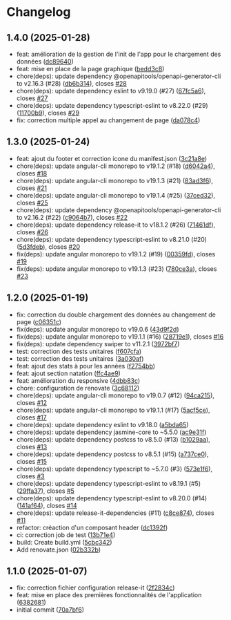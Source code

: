 # Changelog

## 1.4.0 (2025-01-28)

* feat: amélioration de la gestion de l'init de l'app pour le chargement des données ([dc89640](https://github.com/marekalgoud/statatrava/commit/dc89640))
* feat: mise en place de la page graphique ([bedd3c8](https://github.com/marekalgoud/statatrava/commit/bedd3c8))
* chore(deps): update dependency @openapitools/openapi-generator-cli to v2.16.3 (#28) ([db6b314](https://github.com/marekalgoud/statatrava/commit/db6b314)), closes [#28](https://github.com/marekalgoud/statatrava/issues/28)
* chore(deps): update dependency eslint to v9.19.0 (#27) ([67fc5a6](https://github.com/marekalgoud/statatrava/commit/67fc5a6)), closes [#27](https://github.com/marekalgoud/statatrava/issues/27)
* chore(deps): update dependency typescript-eslint to v8.22.0 (#29) ([11700b9](https://github.com/marekalgoud/statatrava/commit/11700b9)), closes [#29](https://github.com/marekalgoud/statatrava/issues/29)
* fix: correction multiple appel au changement de page ([da078c4](https://github.com/marekalgoud/statatrava/commit/da078c4))

## 1.3.0 (2025-01-24)

* feat: ajout du footer et correction icone du manifest.json ([3c21a8e](https://github.com/marekalgoud/statatrava/commit/3c21a8e))
* chore(deps): update angular-cli monorepo to v19.1.2 (#18) ([d6042a4](https://github.com/marekalgoud/statatrava/commit/d6042a4)), closes [#18](https://github.com/marekalgoud/statatrava/issues/18)
* chore(deps): update angular-cli monorepo to v19.1.3 (#21) ([83ad3f6](https://github.com/marekalgoud/statatrava/commit/83ad3f6)), closes [#21](https://github.com/marekalgoud/statatrava/issues/21)
* chore(deps): update angular-cli monorepo to v19.1.4 (#25) ([37ced32](https://github.com/marekalgoud/statatrava/commit/37ced32)), closes [#25](https://github.com/marekalgoud/statatrava/issues/25)
* chore(deps): update dependency @openapitools/openapi-generator-cli to v2.16.2 (#22) ([c9064b7](https://github.com/marekalgoud/statatrava/commit/c9064b7)), closes [#22](https://github.com/marekalgoud/statatrava/issues/22)
* chore(deps): update dependency release-it to v18.1.2 (#26) ([71461df](https://github.com/marekalgoud/statatrava/commit/71461df)), closes [#26](https://github.com/marekalgoud/statatrava/issues/26)
* chore(deps): update dependency typescript-eslint to v8.21.0 (#20) ([5d3fdeb](https://github.com/marekalgoud/statatrava/commit/5d3fdeb)), closes [#20](https://github.com/marekalgoud/statatrava/issues/20)
* fix(deps): update angular monorepo to v19.1.2 (#19) ([00359fd](https://github.com/marekalgoud/statatrava/commit/00359fd)), closes [#19](https://github.com/marekalgoud/statatrava/issues/19)
* fix(deps): update angular monorepo to v19.1.3 (#23) ([780ce3a](https://github.com/marekalgoud/statatrava/commit/780ce3a)), closes [#23](https://github.com/marekalgoud/statatrava/issues/23)

## 1.2.0 (2025-01-19)

* fix: correction du double chargement des données au changement de page ([c06351c](https://github.com/marekalgoud/statatrava/commit/c06351c))
* fix(deps): update angular monorepo to v19.0.6 ([43d9f2d](https://github.com/marekalgoud/statatrava/commit/43d9f2d))
* fix(deps): update angular monorepo to v19.1.1 (#16) ([28719e1](https://github.com/marekalgoud/statatrava/commit/28719e1)), closes [#16](https://github.com/marekalgoud/statatrava/issues/16)
* fix(deps): update dependency swiper to v11.2.1 ([3972bf7](https://github.com/marekalgoud/statatrava/commit/3972bf7))
* test: correction des tests unitaires ([f607cfa](https://github.com/marekalgoud/statatrava/commit/f607cfa))
* test: correction des tests unitaires ([3a030af](https://github.com/marekalgoud/statatrava/commit/3a030af))
* feat: ajout des stats à pour les années ([f2754bb](https://github.com/marekalgoud/statatrava/commit/f2754bb))
* feat: ajout section natation ([ffc4ae9](https://github.com/marekalgoud/statatrava/commit/ffc4ae9))
* feat: amélioration du responsive ([4dbb83c](https://github.com/marekalgoud/statatrava/commit/4dbb83c))
* chore: configuration de renovate ([3c68112](https://github.com/marekalgoud/statatrava/commit/3c68112))
* chore(deps): update angular-cli monorepo to v19.0.7 (#12) ([94ca215](https://github.com/marekalgoud/statatrava/commit/94ca215)), closes [#12](https://github.com/marekalgoud/statatrava/issues/12)
* chore(deps): update angular-cli monorepo to v19.1.1 (#17) ([5acf5ce](https://github.com/marekalgoud/statatrava/commit/5acf5ce)), closes [#17](https://github.com/marekalgoud/statatrava/issues/17)
* chore(deps): update dependency eslint to v9.18.0 ([a5bda65](https://github.com/marekalgoud/statatrava/commit/a5bda65))
* chore(deps): update dependency jasmine-core to ~5.5.0 ([ac9e31f](https://github.com/marekalgoud/statatrava/commit/ac9e31f))
* chore(deps): update dependency postcss to v8.5.0 (#13) ([b1029aa](https://github.com/marekalgoud/statatrava/commit/b1029aa)), closes [#13](https://github.com/marekalgoud/statatrava/issues/13)
* chore(deps): update dependency postcss to v8.5.1 (#15) ([a737ce0](https://github.com/marekalgoud/statatrava/commit/a737ce0)), closes [#15](https://github.com/marekalgoud/statatrava/issues/15)
* chore(deps): update dependency typescript to ~5.7.0 (#3) ([573e1f6](https://github.com/marekalgoud/statatrava/commit/573e1f6)), closes [#3](https://github.com/marekalgoud/statatrava/issues/3)
* chore(deps): update dependency typescript-eslint to v8.19.1 (#5) ([29ffa37](https://github.com/marekalgoud/statatrava/commit/29ffa37)), closes [#5](https://github.com/marekalgoud/statatrava/issues/5)
* chore(deps): update dependency typescript-eslint to v8.20.0 (#14) ([141af64](https://github.com/marekalgoud/statatrava/commit/141af64)), closes [#14](https://github.com/marekalgoud/statatrava/issues/14)
* chore(deps): update release-it-dependencies (#11) ([c8ce874](https://github.com/marekalgoud/statatrava/commit/c8ce874)), closes [#11](https://github.com/marekalgoud/statatrava/issues/11)
* refactor: créaction d'un composant header ([dc1392f](https://github.com/marekalgoud/statatrava/commit/dc1392f))
* ci: correction job de test ([13b71e4](https://github.com/marekalgoud/statatrava/commit/13b71e4))
* build: Create build.yml ([5cbc342](https://github.com/marekalgoud/statatrava/commit/5cbc342))
* Add renovate.json ([02b332b](https://github.com/marekalgoud/statatrava/commit/02b332b))

## 1.1.0 (2025-01-07)

* fix: correction fichier configuration release-it ([2f2834c](https://github.com/marekalgoud/statatrava/commit/2f2834c))
* feat: mise en place des premières fonctionnalités de l'application ([6382681](https://github.com/marekalgoud/statatrava/commit/6382681))
* initial commit ([70a7bf6](https://github.com/marekalgoud/statatrava/commit/70a7bf6))
